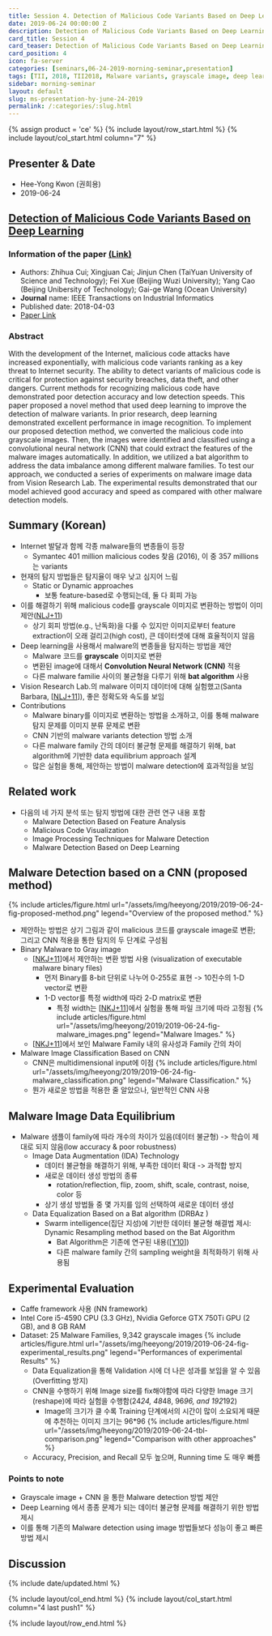 ```yaml
---
title: Session 4. Detection of Malicious Code Variants Based on Deep Learning
date: 2019-06-24 00:00:00 Z
description: Detection of Malicious Code Variants Based on Deep Learning
card_title: Session 4
card_teaser: Detection of Malicious Code Variants Based on Deep Learning
card_position: 4
icon: fa-server
categories: [seminars,06-24-2019-morning-seminar,presentation]
tags: [TII, 2018, TII2018, Malware variants, grayscale image, deep learning, convolution neural network, bat algorithm]
sidebar: morning-seminar
layout: default
slug: ms-presentation-hy-june-24-2019
permalink: /:categories/:slug.html
---
```


{% assign product = 'ce' %}
{% include layout/row_start.html %}
{% include layout/col_start.html column="7" %}

## Presenter & Date
+ Hee-Yong Kwon (권희용)
+ 2019-06-24

## [Detection of Malicious Code Variants Based on Deep Learning](https://inhaucs.github.io/seminars/05-16-2019-morning-seminar/presentation/ms-presentation-hy-may-16-2019.html)

### Information of the paper [(Link)](https://ieeexplore.ieee.org/abstract/document/8330042)
+ Authors: Zhihua Cui; Xingjuan Cai; Jinjun Chen (TaiYuan University of Science and Technology); Fei Xue (Beijing Wuzi University); Yang Cao (Beijing Unibersity of Technology); Gai-ge Wang (Ocean University)
+ **Journal** name: IEEE Transactions on Industrial Informatics
+ Published date: 2018-04-03
+ [Paper Link](https://ieeexplore.ieee.org/stamp/stamp.jsp?tp=&arnumber=8330042)


### Abstract
With the development of the Internet, malicious code attacks have increased exponentially, with malicious code variants ranking as a key threat to Internet security. The ability to detect variants of malicious code is critical for protection against security breaches, data theft, and other dangers. Current methods for recognizing malicious code have demonstrated poor detection accuracy and low detection speeds. This paper proposed a novel method that used deep learning to improve the detection of malware variants. In prior research, deep learning demonstrated excellent performance in image recognition. To implement our proposed detection method, we converted the malicious code into grayscale images. Then, the images were identified and classified using a convolutional neural network (CNN) that could extract the features of the malware images automatically. In addition, we utilized a bat algorithm to address the data imbalance among different malware families. To test our approach, we conducted a series of experiments on malware image data from Vision Research Lab. The experimental results demonstrated that our model achieved good accuracy and speed as compared with other malware detection models.


## Summary (Korean)
+ Internet 발달과 함께 각종 malware들의 변종들이 등장
  + Symantec 401 million malicious codes 찾음 (2016), 이 중 357 millions는 variants
+ 현재의 탐지 방법들은 탐지율이 매우 낮고 심지어 느림
  + Static or Dynamic approaches
    + 보통 feature-based로 수행되는데, 둘 다 회피 가능
+ 이를 해결하기 위해 malicious code를 grayscale 이미지로 변환하는 방법이 이미 제안([NLJ+11])
  + 상기 회피 방법(e.g., 난독화)을 다룰 수 있지만 이미지로부터 feature extraction이 오래 걸리고(high cost), 큰 데이터셋에 대해 효율적이지 않음
+ Deep learning을 사용해서 malware의 변종들을 탐지하는 방법을 제안
  + Malware 코드를 **grayscale** 이미지로 변환
  + 변환된 image에 대해서 **Convolution Neural Network (CNN)** 적용
  + 다른 malware familie 사이의 불균형을 다루기 위해 **bat algorithm** 사용
+ Vision Research Lab.의 malware 이미지 데이터에 대해 실험했고(Santa Barbara, [[NLJ+11]]), 좋은 정확도와 속도를 보임
+ Contributions
  + Malware binary를 이미지로 변환하는 방법을 소개하고, 이를 통해 malware 탐지 문제를 이미지 분류 문제로 변환
  + CNN 기반의 malware variants detection 방법 소개
  + 다른 malware family 간의 데이터 불균형 문제를 해결하기 위해, bat algorithm에 기반한 data equilibrium approach 설계
  + 많은 실험을 통해, 제안하는 방법이 malware detection에 효과적임을 보임

[NLJ+11]: <https://dl.acm.org/citation.cfm?id=2016908> "Nataraj, Lakshmanan, et al. “Malware images: visualization and automatic classification.” Proceedings of the 8th international symposium on visualization for cyber security. ACM, 2011."


## Related work
+ 다음의 네 가지 분석 또는 탐지 방법에 대한 관련 연구 내용 포함
  + Malware Detection Based on Feature Analysis
  + Malicious Code Visualization
  + Image Processing Techniques for Malware Detection
  + Malware Detection Based on Deep Learning


## Malware Detection based on a CNN (proposed method)
{% include articles/figure.html url="/assets/img/heeyong/2019/2019-06-24-fig-proposed-method.png" legend="Overview of the proposed method." %}
+ 제안하는 방법은 상기 그림과 같이 malicious 코드를 grayscale image로 변환; 그리고 CNN 적용을 통한 탐지의 두 단계로 구성됨
+ Binary Malware to Gray image
  + [[NKJ+11]]에서 제안하는 변환 방법 사용 (visualization of executable malware binary files)
    + 먼저 Binary를 8-bit 단위로 나누어 0-255로 표현 -> 10진수의 1-D vector로 변환
    + 1-D vector를 특정 width에 따라 2-D matrix로 변환
      + 특정 width는 [[NKJ+11]]에서 실험을 통해 파일 크기에 따라 고정됨
{% include articles/figure.html url="/assets/img/heeyong/2019/2019-06-24-fig-malware_images.png" legend="Malware Images." %}
  + [[NKJ+11]]에서 보인 Malware Family 내의 유사성과 Family 간의 차이
+ Malware Image Classification Based on CNN
  + CNN은 multidimensional input에 이점
{% include articles/figure.html url="/assets/img/heeyong/2019/2019-06-24-fig-malware_classification.png" legend="Malware Classification." %}
  + 뭔가 새로운 방법을 적용한 줄 알았으나, 일반적인 CNN 사용

[NKJ+11]: <https://dl.acm.org/citation.cfm?id=2016908> "L. Nataraj, S. Karthikeyan, G. Jacob, andB.Manjunath, “Malware images: visualization and automatic classification,” in Proc. 8th Int. Symp. Vis. Cyber Security, 2011, Paper 4."


## Malware Image Data Equilibrium
+ Malware 샘플이 family에 따라 개수의 차이가 있음(데이터 불균형) -> 학습이 제대로 되지 않음(low accuracy & poor robustness)
  + Image Data Augmentation (IDA) Technology
    + 데이터 불균형을 해결하기 위해, 부족한 데이터 확대 -> 과적합 방지
    + 새로운 데이터 생성 방법의 종류
      + rotation/reflection, flip, zoom, shift, scale, contrast, noise, color 등
    + 상기 생성 방법들 중 몇 가지를 임의 선택하여 새로운 데이터 생성
  + Data Equalization Based on a Bat algorithm (DRBAz )
    + Swarm intelligence(집단 지성)에 기반한 데이터 불균형 해결법 제시: Dynamic Resampling method based on the Bat Algorithm
      + Bat Algorithm은 기존에 연구된 내용([[Y10]])
      + 다른 malware family 간의 sampling weight을 최적화하기 위해 사용됨

[Y10]: <https://link.springer.com/chapter/10.1007/978-3-642-12538-6_6> "X.-S.Yang, “A new metaheuristic bat-inspired algorithm,” Nature Inspired Cooperative Strategies for Optimization (NICSO 2010), New York, NY, USA: Springer, pp. 65–74, 2010."


## Experimental Evaluation
+ Caffe framework 사용 (NN framework)
+ Intel Core i5-4590 CPU (3.3 GHz), Nvidia Geforce GTX 750Ti GPU (2 GB), and 8 GB RAM
+ Dataset: 25 Malware Families, 9,342 grayscale images
{% include articles/figure.html url="/assets/img/heeyong/2019/2019-06-24-fig-experimental_results.png" legend="Performances of experimental Results" %}
  + Data Equalization을 통해 Validation 시에 더 나은 성과를 보임을 알 수 있음 (Overfitting 방지)
  + CNN을 수행하기 위해 Image size를 fix해야함에 따라 다양한 Image 크기(reshape)에 따라 실험을 수행함(24*24, 48*48, 96*96, and 192*192)
    + Image의 크기가 클 수록 Training 단계에서의 시간이 많이 소요되게 때문에 추천하는 이미지 크기는 96*96
{% include articles/figure.html url="/assets/img/heeyong/2019/2019-06-24-tbl-comparison.png" legend="Comparison with other approaches" %}
  + Accuracy, Precision, and Recall 모두 높으며, Running time 도 매우 빠름


### Points to note
+ Grayscale image + CNN 을 통한 Malware detection 방법 제안
+ Deep Learning 에서 종종 문제가 되는 데이터 불균형 문제를 해결하기 위한 방법 제시
+ 이를 통해 기존의 Malware detection using image 방법들보다 성능이 좋고 빠른 방법 제시



## Discussion


{% include date/updated.html %}

{% include layout/col_end.html %}
{% include layout/col_start.html column="4 last push1" %}

{% include layout/row_end.html %}
